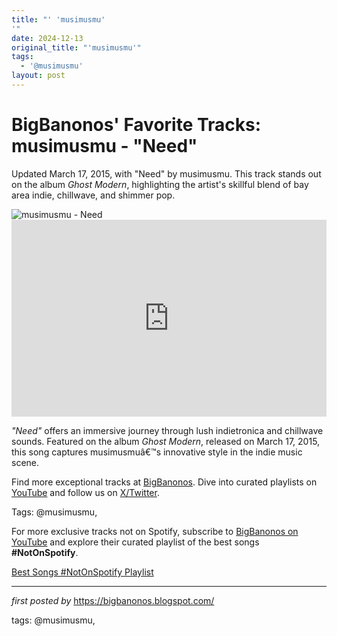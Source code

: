 ```yaml
---
title: "' 'musimusmu'
'"
date: 2024-12-13
original_title: "'musimusmu'"
tags:
  - '@musimusmu'
layout: post
---
```

<!-- Post Title -->
<h1 >BigBanonos' Favorite Tracks: musimusmu - "Need"</h1> <!-- Introductory Text -->
<p >Updated March 17, 2015, with "Need" by musimusmu. This track stands out on the album <em>Ghost Modern</em>, highlighting the artist's skillful blend of bay area indie, chillwave, and shimmer pop.</p> <!-- Featured Image -->
<div > <img src="https://upload.wikimedia.org/wikipedia/commons/9/98/Mike_Deni_and_Geographer_2009.jpg" alt="musimusmu - Need" />
</div> <!-- YouTube Video Embed -->
<div > <iframe width="100%" height="315" src="https://www.youtube.com/embed/aDAowqQ7tHo" title="Geographer - 'Need'" frameborder="0" allow="accelerometer; autoplay; encrypted-media; gyroscope; picture-in-picture; web-share" referrerpolicy="strict-origin-when-cross-origin" allowfullscreen></iframe>
</div> <!-- Song Information -->
<div > <p><em>"Need"</em> offers an immersive journey through lush indietronica and chillwave sounds. Featured on the album <em>Ghost Modern</em>, released on March 17, 2015, this song captures musimusmuâ€™s innovative style in the indie music scene.</p>
</div> <!-- Footer Links -->
<div > <p>Find more exceptional tracks at <a href="https://bigbanonos.blogspot.com/" target="_blank">BigBanonos</a>. Dive into curated playlists on <a href="https://www.youtube.com/@BigBanonos" target="_blank">YouTube</a> and follow us on <a href="https://x.com/bigbanonos" target="_blank">X/Twitter</a>.</p>
</div> <!-- Tags -->
<p >Tags: @musimusmu,</p>


<!--Subscribe and Playlist Links-->
<div>
    <p>For more exclusive tracks not on Spotify, subscribe to <a href="https://www.youtube.com/@BigBanonos" target="_blank">BigBanonos on YouTube</a> and explore their curated playlist of the best songs <strong>#NotOnSpotify</strong>.</p>
    <p><a href="https://www.youtube.com/playlist?list=PLtuNtuTatqI0kFahUCbtbfenC_ET5O_tr" target="_blank">Best Songs #NotOnSpotify Playlist<br /></a></p></div>

<hr />

<p><em>first posted by</em> <a href="https://bigbanonos.blogspot.com/" rel="noopener" target="_new">https://bigbanonos.blogspot.com/</a></p>

<p>tags: @musimusmu,</p>
